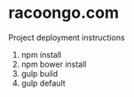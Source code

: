 # racoongo.com

Project deployment instructions

1. npm install
2. npm bower install
3. gulp build
4. gulp default